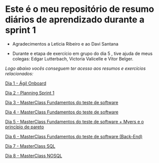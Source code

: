# Este é o meu repositório de resumo diários de aprendizado durante a sprint 1

- Agradecimentos a Leticia Ribeiro e ao Davi Santana

- Durante e etapa de exercício em grupo do dia 5 , tive ajuda de meus colegas: Edgar Lutterbach, Victoria Valicelle e Vitor Belger.

 _*Logo abaixo vocês conseguem ter acesso aos resumos e exercícios relacionados:*_


[Dia 1 - Ágil Onboard](/Sprint1/ResumoDia1.md)

[Dia 2 - Planning Sprint 1](/Sprint1/ResumoDia2.md)

[Dia 3 - MasterClass Fundamentos do teste de software](/Sprint1/ResumoDia3.md)

[Dia 4 - MasterClass Fundamentos do teste de software](/Sprint1/ResumoDia4.md)

[Dia 5 - MasterClass Fundamentos do teste de software + Myers e o princípio de pareto](/Sprint1/Dia5)

[Dia 6 - MasterClass Fundamentos do teste de software (Back-End)](/Sprint1/ResumoDia6.md)

[Dia 7 - MasterClass SQL](/Sprint1/Dia7)

[Dia 8 - MasterClass NOSQL](/Sprint1/ResumoDia8.md)